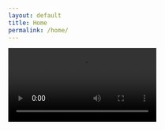 ```yaml
---
layout: default
title: Home
permalink: /home/
---
```


<div class="slider">
  <div class="slide">
    <video class="slide-video">
      <source src="https://pavilion.chass.ncsu.edu/demos/Pavilion/wordpress/wp-content/uploads/2015/11/4.mp4" type="video/mp4">
		  <source src="https://pavilion.chass.ncsu.edu/demos/Pavilion/wordpress/wp-content/uploads/2015/12/4_OGG.ogg" type="video/ogg">  
    </video>
  </div>
  <div class="slide"></div>
  <div class="slide"></div>
  <div class="slide"></div>
  <div class="slide"></div>
</div>

<script>
  $(document).ready(function(){
    $(".slider").slick({
      dots : true ,
      pauseOnDotsHover : true
    }) ;
  }) ;
</script>
